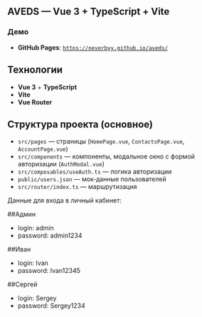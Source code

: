 ## AVEDS — Vue 3 + TypeScript + Vite

### Демо
- **GitHub Pages**: [`https://neverbyy.github.io/aveds/`](https://neverbyy.github.io/aveds/)

## Технологии
- **Vue 3** + **TypeScript**
- **Vite**
- **Vue Router**

## Структура проекта (основное)
- `src/pages` — страницы (`HomePage.vue`, `ContactsPage.vue`, `AccountPage.vue`)
- `src/components` — компоненты, модальное окно с формой авторизации (`AuthModal.vue`)
- `src/composables/useAuth.ts` — логика авторизации
- `public/users.json` — мок‑данные пользователей
- `src/router/index.ts` — маршрутизация


Данные для входа в личный кабинет:

##Админ
- login: admin
- password: admin1234

##Иван
- login: Ivan
- password: Ivan12345

##Сергей
- login: Sergey
- password: Sergey1234

